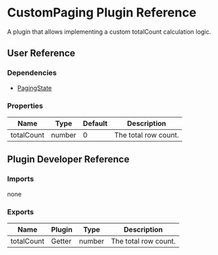 # CustomPaging Plugin Reference

A plugin that allows implementing a custom totalCount calculation logic.

## User Reference

### Dependencies

- [PagingState](paging-state.md)

### Properties

Name | Type | Default | Description
-----|------|---------|------------
totalCount | number | 0 | The total row count.

## Plugin Developer Reference

### Imports

none

### Exports

Name | Plugin | Type | Description
-----|--------|------|------------
totalCount | Getter | number | The total row count.
